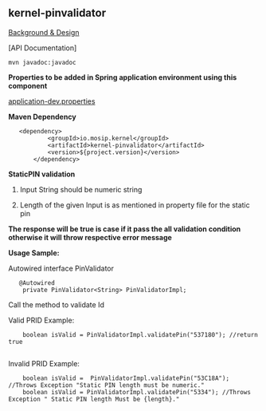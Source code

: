 ## kernel-pinvalidator

[Background & Design](../../docs/design/kernel/kernel-pinvalidator.md)
 


[API Documentation]
 
 ```
 mvn javadoc:javadoc

 ```
 
**Properties to be added in Spring application environment using this component**

[application-dev.properties](../../config/application-dev.properties)

 
 
 **Maven Dependency**
 
 ```
 	<dependency>
			<groupId>io.mosip.kernel</groupId>
			<artifactId>kernel-pinvalidator</artifactId>
			<version>${project.version}</version>
		</dependency>

 ```
 

**StaticPIN validation**

1. Input String should be numeric string

2. Length of the given Input is as mentioned in property file for the static pin


**The response will be true is case if it pass the all validation condition otherwise it will throw respective error message**

 

**Usage Sample:**

Autowired interface PinValidator 

```
   @Autowired
	private PinValidator<String> PinValidatorImpl;

```
  Call the method to validate Id

  Valid PRID Example:
 
```
	boolean isValid = PinValidatorImpl.validatePin("537180"); //return true
	
```
 
  Invalid PRID Example:
 
```
 	boolean isValid =  PinValidatorImpl.validatePin("53C18A"); //Throws Exception "Static PIN length must be numeric."
 	boolean isValid = PinValidatorImpl.validatePin("5334"); //Throws Exception " Static PIN length Must be {length}."
 	
```
